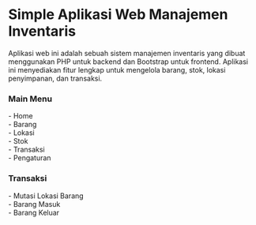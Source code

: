 # <strong>Simple Aplikasi Web Manajemen Inventaris</strong>
<p>
    Aplikasi web ini adalah sebuah sistem manajemen inventaris yang dibuat menggunakan PHP untuk backend dan Bootstrap untuk frontend. Aplikasi ini menyediakan fitur lengkap untuk mengelola barang, stok, lokasi penyimpanan, dan transaksi.
</p>

### <strong>Main Menu</strong>
<p>
    - Home </br>
    - Barang </br>
    - Lokasi  </br>
    - Stok </br>
    - Transaksi </br>
    - Pengaturan </br>
<p>

### <strong>Transaksi</strong>
<p>
    - Mutasi Lokasi Barang </br>
    - Barang Masuk </br>
    - Barang Keluar  </br>
<p>
